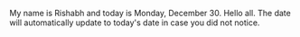 My name is Rishabh and today is Monday, December 30. Hello all. The date will automatically update to today's date in case you did not notice.
